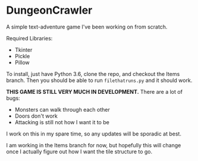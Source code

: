 # DungeonCrawler
A simple text-adventure game I've been working on from scratch.

Required Libraries:
 * Tkinter
 * Pickle
 * Pillow

To install, just have Python 3.6, clone the repo, and checkout the Items branch. Then you should be able to run `filethatruns.py` and it should work. 

**THIS GAME IS STILL VERY MUCH IN DEVELOPMENT.** 
There are a lot of bugs:
  * Monsters can walk through each other
  * Doors don't work
  * Attacking is still not how I want it to be

I work on this in my spare time, so any updates will be sporadic at best. 

I am working in the Items branch for now, but hopefully this will change once I actually figure out how I want the tile structure to go. 
